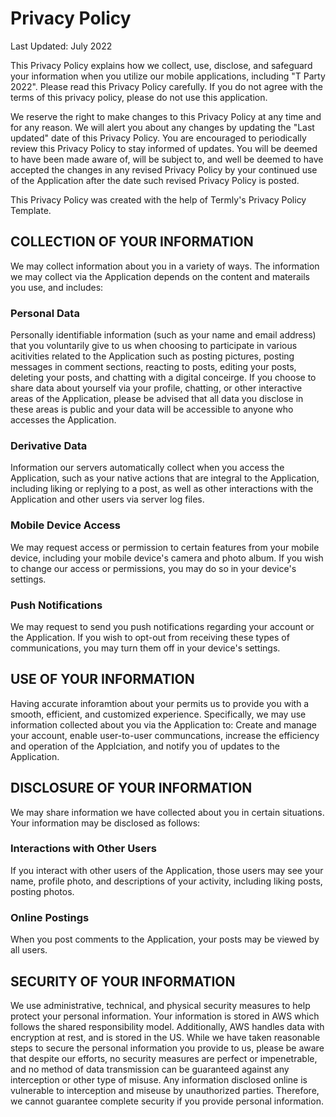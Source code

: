 # Privacy Policy

Last Updated: July 2022

This Privacy Policy explains how we collect, use, disclose, and safeguard your information when you utilize our mobile applications, including "T Party 2022". Please read this Privacy Policy carefully. If you do not agree with the terms of this privacy policy, please do not use this application. 

We reserve the right to make changes to this Privacy Policy at any time and for any reason. We will alert you about any changes by updating the "Last updated" date of this Privacy Policy. You are encouraged to periodically review this Privacy Policy to stay informed of updates. You will be deemed to have been made aware of, will be subject to, and well be deemed to have accepted the changes in any revised Privacy Policy by your continued use of the Application after the date such revised Privacy Policy is posted. 

This Privacy Policy was created with the help of Termly's Privacy Policy Template.

## COLLECTION OF YOUR INFORMATION
We may collect information about you in a variety of ways. The information we may collect via the Application depends on the content and materails you use, and includes:

### Personal Data
Personally identifiable information (such as your name and email address) that you voluntarily give to us when choosing to participate in various acitivities related to the Application such as posting pictures, posting messages in comment sections, reacting to posts, editing your posts, deleting your posts, and chatting with a digital conceirge. If you choose to share data about yourself via your profile, chatting, or other interactive areas of the Application, please be advised that all data you disclose in these areas is public and your data will be accessible to anyone who accesses the Application. 

### Derivative Data
Information our servers automatically collect when you access the Application, such as your native actions that are integral to the Application, including liking or replying to a post, as well as other interactions with the Application and other users via server log files. 

### Mobile Device Access
We may request access or permission to certain features from your mobile device, including your mobile device's camera and photo album. If you wish to change our access or permissions, you may do so in your device's settings.

### Push Notifications
We may request to send you push notifications regarding your account or the Application. If you wish to opt-out from receiving these types of communications, you may turn them off in your device's settings.

## USE OF YOUR INFORMATION
Having accurate inforamtion about your permits us to provide you with a smooth, efficient, and customized experience. Specifically, we may use information collected about you via the Application to: Create and manage your account, enable user-to-user communcations, increase the efficiency and operation of the Applciation, and notify you of updates to the Application.

## DISCLOSURE OF YOUR INFORMATION
We may share information we have collected about you in certain situations. Your information may be disclosed as follows:

### Interactions with Other Users
If you interact with other users of the Application, those users may see your name, profile photo, and descriptions of your activity, including liking posts, posting photos.

### Online Postings
When you post comments to the Application, your posts may be viewed by all users.

## SECURITY OF YOUR INFORMATION
We use administrative, technical, and physical security measures to help protect your personal information. Your information is stored in AWS which follows the shared responsibility model. Additionally, AWS handles data with encryption at rest, and is stored in the US. While we have taken reasonable steps to secure the personal information you provide to us, please be aware that despite our efforts, no security measures are perfect or impenetrable, and no method of data transmission can be guaranteed against any interception or other type of misuse. Any information disclosed online is vulnerable to interception and miseuse by unauthorized parties. Therefore, we cannot guarantee complete security if you provide personal information.